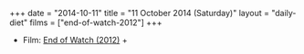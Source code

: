 +++
date = "2014-10-11"
title = "11 October 2014 (Saturday)"
layout = "daily-diet"
films = ["end-of-watch-2012"]
+++


* Film: [End of Watch (2012)](/films/end-of-watch-2012) +